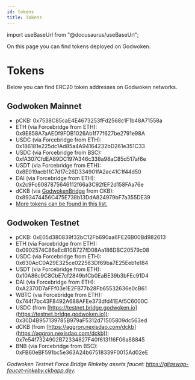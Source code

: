 ```yaml
---
id: tokens
title: Tokens
---
```

import useBaseUrl from "@docusaurus/useBaseUrl";

On this page you can find tokens deployed on Godwoken.

# Tokens

Below you can find ERC20 token addresses on Godwoken networks.

## Godwoken Mainnet

* pCKB: 0x7538C85caE4E4673253fFd2568c1F1b48A71558a
* ETH (via Forcebridge from ETH): 0x9E858A7aAEDf9FDB1026Ab1f77f627be2791e98A
* USDC (via Forcebridge from ETH): 0x186181e225dc1Ad85a4A94164232bD261e351C33
* USDC (via Forcebridge from BSC): 0xfA307CfdEA89DC197A346c338a98aC85d517af6e
* USDT (via Forcebridge from ETH): 0x8E019acb11C7d17c26D334901fA2ac41C1f44d50
* DAI (via Forcebridge from ETH): 0x2c9Fc6087875646112f66a3C92fEF2d158FAa76e
* dCKB (via [GodwokenBridge](https://bridge.godwoken.io/#/v1) from CKB): 0x893474456C475E738b13DdA824979bF7a355DE39
* [More tokens can be found in this list.](https://github.com/godwokenrises/godwoken-info/blob/main/mainnet_v1/bridged-token-list.json)

## Godwoken Testnet

* pCKB: 0xE05d380839f32bC12Fb690aa6FE26B00Bd982613
* ETH (via Forcebridge from ETH): 0x0902574C86aEc810B727fD08Aa186DBC20579c08
* USDC (via Forcebridge from ETH): 0x630AcC0A29E325ce022563Df69ba7E25Eeb1e184
* USDT (via Forcebridge from ETH): 0x10A86c9C8CbE7cf2849bfCb0EaBE39b3bFEc91D4
* DAI (via Forcebridge from ETH): 0xA2370D7aFFf03e1E2FB77b28Fb65532636e0cB61
* WBTC (via Forcebridge from ETH): 0x744f7bc43F8492A688AFEe373dfd41EAf5C6000C
* USDC (from [https://testnet.bridge.godwoken.io](https://testnet.bridge.godwoken.io)): 0x30D4B957139785B979aF5312d71505809dc563ed
* dCKB (from [https://aggron.nexisdao.com/dckb](https://aggron.nexisdao.com/dckb)): 0x7e54f7324902B72334827F40f613116F06a88845
* BNB (via Forcebridge from BSC): 0xFB60eBF591bc5e363A24b67518339F0015Ad02eE

*Godwoken Testnet Force Bridge Rinkeby assets faucet: https://gliaswap-faucet-rinkeby.ckbapp.dev.*
